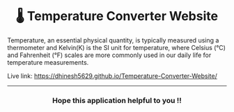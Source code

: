 <h1 align="center">🌡️ Temperature Converter Website</h1>
Temperature, an essential physical quantity, is typically measured using a thermometer and Kelvin(K) is the SI unit for temperature, where Celsius (°C) and Fahrenheit (°F) scales are more commonly used in our daily life for temperature measurements.

Live link: https://dhinesh5629.github.io/Temperature-Converter-Website/

---
<h3 align="center">Hope this application helpful to you !!</h3>

